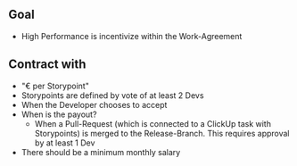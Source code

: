 ## Goal

- High Performance is incentivize within the Work-Agreement

## Contract with

- "€ per Storypoint"
- Storypoints are defined by vote of at least 2 Devs
- When the Developer chooses to accept
- When is the payout?
  - When a Pull-Request (which is connected to a ClickUp task with Storypoints) is merged to the Release-Branch. This requires approval by at least 1 Dev
- There should be a minimum monthly salary
